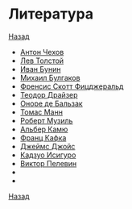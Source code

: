 # Литература
[Назад](../../README.md)

<a name="book"></a>
- [Антон Чехов](https://www.litres.ru/anton-chehov/)
- [Лев Толстой](https://www.litres.ru/lev-tolstoy/)
- [Иван Бунин](https://www.litres.ru/ivan-bunin/)
- [Михаил Булгаков](https://www.litres.ru/mihail-bulgakov/)
- [Френсис Скотт Фицджеральд](https://www.litres.ru/frensis-skott-ficdzherald/)
- [Теодор Драйзер](https://www.litres.ru/teodor-drayzer/)
- [Оноре де Бальзак](https://www.litres.ru/onore-balzak/)
- [Томас Манн](https://www.litres.ru/tomas-mann/)
- [Роберт Музиль](https://ru.wikipedia.org/wiki/Музиль,_Роберт)
- [Альбер Камю](https://www.litres.ru/alber-kamu/)
- [Франц Кафка](https://www.litres.ru/franc-kafka/)
- [Джеймс Джойс](https://www.litres.ru/dzheyms-dzhoys/)
- [Кадзуо Исигуро](https://www.litres.ru/kadzuo-isiguro/)
- [Виктор Пелевин](https://www.litres.ru/viktor-pelevin/)
- []()
- []()

[Назад](../../README.md)
